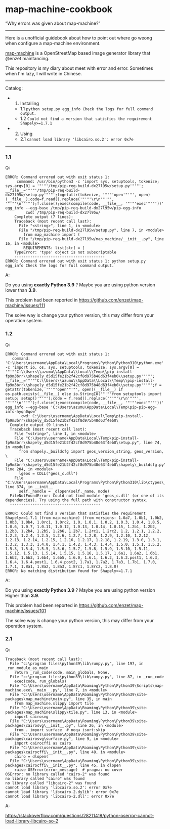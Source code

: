 # map-machine-cookbook
“Why errors was given about map-machine?”

---

Here is a unofficial guidebook about how to point out where go weong when configure a map-machine environment.

[map-machine](https://github.com/enzet/map-machine) is a OpenStreetMap based image generator library that @enzet maintancing.

This repository is my diary about meet with error and error. Sometimes when I'm lazy, I will write in Chinese.

---

Catalog:

+ 1. Installing
  + 1.1 `python setup.py egg_info Check the logs for full command output.`
  + 1.2 `Could not find a version that satisfies the requirement Shapely>=1.7.1`

+ 2. Using
  + 2.1 `cannot load library 'libcairo.so.2': error 0x7e`

---

### 1.1

Q:

```
ERROR: Command errored out with exit status 1:
     command: /usr/bin/python3 -c 'import sys, setuptools, tokenize; sys.argv[0] = '"'"'/tmp/pip-req-build-dx27l95w/setup.py'"'"'; __file__='"'"'/tmp/pip-req-build-dx27l95w/setup.py'"'"';f=getattr(tokenize, '"'"'open'"'"', open)(__file__);code=f.read().replace('"'"'\r\n'"'"', '"'"'\n'"'"');f.close();exec(compile(code, __file__, '"'"'exec'"'"'))' egg_info --egg-base /tmp/pip-req-build-dx27l95w/pip-egg-info
         cwd: /tmp/pip-req-build-dx27l95w/
    Complete output (7 lines):
    Traceback (most recent call last):
      File "<string>", line 1, in <module>
      File "/tmp/pip-req-build-dx27l95w/setup.py", line 7, in <module>
        from map_machine import (
      File "/tmp/pip-req-build-dx27l95w/map_machine/__init__.py", line 16, in <module>
        REQUIREMENTS: list[str] = [
    TypeError: 'type' object is not subscriptable
    ----------------------------------------
ERROR: Command errored out with exit status 1: python setup.py egg_info Check the logs for full command output.
```

A:

Do you using **exactly Python 3.9** ? Maybe you are using python version lower than **3.9**.

This problem had been reported in https://github.com/enzet/map-machine/issues/111

The solve way is change your python version, this may differ from your operation system.

### 1.2

Q:

```
ERROR: Command errored out with exit status 1:
   command: 'C:\Users\username\AppData\Local\Programs\Python\Python310\python.exe' -c 'import io, os, sys, setuptools, tokenize; sys.argv[0] = '"'"'C:\\Users\\azumu\\AppData\\Local\\Temp\\pip-install-fp9m3brr\\shapely_d5d15fe21b2f42cf8d975b48d63f4eb0\\setup.py'"'"'; __file__='"'"'C:\\Users\\azumu\\AppData\\Local\\Temp\\pip-install-fp9m3brr\\shapely_d5d15fe21b2f42cf8d975b48d63f4eb0\\setup.py'"'"';f = getattr(tokenize, '"'"'open'"'"', open)(__file__) if os.path.exists(__file__) else io.StringIO('"'"'from setuptools import setup; setup()'"'"');code = f.read().replace('"'"'\r\n'"'"', '"'"'\n'"'"');f.close();exec(compile(code, __file__, '"'"'exec'"'"'))' egg_info --egg-base 'C:\Users\azumu\AppData\Local\Temp\pip-pip-egg-info-hyqn0qow'
       cwd: C:\Users\username\AppData\Local\Temp\pip-install-fp9m3brr\shapely_d5d15fe21b2f42cf8d975b48d63f4eb0\
  Complete output (9 lines):
  Traceback (most recent call last):
    File "<string>", line 1, in <module>
    File "C:\Users\username\AppData\Local\Temp\pip-install-fp9m3brr\shapely_d5d15fe21b2f42cf8d975b48d63f4eb0\setup.py", line 74, in <module>
      from shapely._buildcfg import geos_version_string, geos_version, \
    File "C:\Users\username\AppData\Local\Temp\pip-install-fp9m3brr\shapely_d5d15fe21b2f42cf8d975b48d63f4eb0\shapely\_buildcfg.py", line 204, in <module>
      lgeos = CDLL("geos_c.dll")
    File "C:\Users\username\AppData\Local\Programs\Python\Python310\lib\ctypes\__init__.py", line 374, in __init__
      self._handle = _dlopen(self._name, mode)
  FileNotFoundError: Could not find module 'geos_c.dll' (or one of its dependencies). Try using the full path with constructor syntax.
  ----------------------------------------

ERROR: Could not find a version that satisfies the requirement Shapely>=1.7.1 (from map-machine) (from versions: 1.0a7, 1.0b1, 1.0b2, 1.0b3, 1.0b4, 1.0rc1, 1.0rc2, 1.0, 1.0.1, 1.0.2, 1.0.3, 1.0.4, 1.0.5, 1.0.6, 1.0.7, 1.0.11, 1.0.12, 1.0.13, 1.0.14, 1.0.15, 1.2b1, 1.2b2, 1.2b3, 1.2b4, 1.2b5, 1.2b6, 1.2b7, 1.2rc1, 1.2rc2, 1.2, 1.2.1, 1.2.2, 1.2.3, 1.2.4, 1.2.5, 1.2.6, 1.2.7, 1.2.8, 1.2.9, 1.2.10, 1.2.12, 1.2.13, 1.2.14, 1.2.15, 1.2.16, 1.2.17, 1.2.18, 1.2.19, 1.3.0, 1.3.1, 1.3.2, 1.3.3, 1.4.0, 1.4.1, 1.4.2, 1.4.3, 1.4.4, 1.5.0, 1.5.1, 1.5.2, 1.5.3, 1.5.4, 1.5.5, 1.5.6, 1.5.7, 1.5.8, 1.5.9, 1.5.10, 1.5.11, 1.5.12, 1.5.13, 1.5.14, 1.5.15, 1.5.16, 1.5.17, 1.6a1, 1.6a2, 1.6b1, 1.6b2, 1.6b3, 1.6b4, 1.6b5, 1.6.0, 1.6.1, 1.6.2, 1.6.2.post1, 1.6.3, 1.6.4, 1.6.4.post1, 1.6.4.post2, 1.7a1, 1.7a2, 1.7a3, 1.7b1, 1.7.0, 1.7.1, 1.8a1, 1.8a2, 1.8a3, 1.8rc1, 1.8rc2, 1.8.0)
ERROR: No matching distribution found for Shapely>=1.7.1
```
A:

Do you using **exactly Python 3.9** ? Maybe you are using python version Higher than **3.9**.

This problem had been reported in https://github.com/enzet/map-machine/issues/101

The solve way is change your python version, this may differ from your operation system.

### 2.1

Q: 

```
Traceback (most recent call last):
  File "c:\program files\python39\lib\runpy.py", line 197, in _run_module_as_main
    return _run_code(code, main_globals, None,
  File "c:\program files\python39\lib\runpy.py", line 87, in _run_code
    exec(code, run_globals)
  File "C:\Users\username\AppData\Roaming\Python\Python39\Scripts\map-machine.exe\__main__.py", line 7, in <module>
  File "C:\Users\username\AppData\Roaming\Python\Python39\site-packages\map_machine\main.py", line 35, in main
    from map_machine.slippy import tile
  File "C:\Users\username\AppData\Roaming\Python\Python39\site-packages\map_machine\slippy\tile.py", line 13, in <module>
    import cairosvg
  File "C:\Users\username\AppData\Roaming\Python\Python39\site-packages\cairosvg\__init__.py", line 26, in <module>
    from . import surface  # noqa isort:skip
  File "C:\Users\username\AppData\Roaming\Python\Python39\site-packages\cairosvg\surface.py", line 9, in <module>
    import cairocffi as cairo
  File "C:\Users\username\AppData\Roaming\Python\Python39\site-packages\cairocffi\__init__.py", line 48, in <module>
    cairo = dlopen(
  File "C:\Users\username\AppData\Roaming\Python\Python39\site-packages\cairocffi\__init__.py", line 45, in dlopen
    raise OSError(error_message)  # pragma: no cover
OSError: no library called "cairo-2" was found
no library called "cairo" was found
no library called "libcairo-2" was found
cannot load library 'libcairo.so.2': error 0x7e
cannot load library 'libcairo.2.dylib': error 0x7e
cannot load library 'libcairo-2.dll': error 0x7e
```

A: 

https://stackoverflow.com/questions/28211418/python-oserror-cannot-load-library-libcairo-so-2
